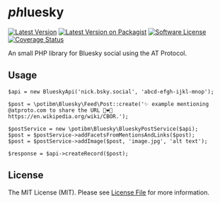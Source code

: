 # *ph*luesky

[![Latest Version](https://img.shields.io/github/release/potibm/phluesky.svg?style=flat-square)](https://github.com/potibm/phluesky/releases)
[![Latest Version on Packagist](https://img.shields.io/packagist/v/potibm/phluesky?style=flat-square)](https://packagist.org/packages/potibm/phluesky)
[![Software License](https://img.shields.io/badge/license-MIT-brightgreen.svg?style=flat-square)](LICENSE)
[![Coverage Status](https://img.shields.io/codecov/c/github/potibm/phluesky?style=flat-square)](https://app.codecov.io/gh/potibm/phluesky)

An small PHP library for Bluesky social using the AT Protocol.

## Usage

```
$api = new BlueskyApi('nick.bsky.social', 'abcd-efgh-ijkl-mnop');

$post = \potibm\Bluesky\Feed\Post::create('✨ example mentioning @atproto.com to share the URL 👨‍❤️‍👨 https://en.wikipedia.org/wiki/CBOR.');

$postService = new \potibm\Bluesky\BlueskyPostService($api);
$post = $postService->addFacetsFromMentionsAndLinks($post);
$post = $postService->addImage($post, 'image.jpg', 'alt text');

$response = $api->createRecord($post);
```

## License

The MIT License (MIT). Please see [License File](https://github.com/potibm/phluesky/blob/main/LICENSE) for more information.
